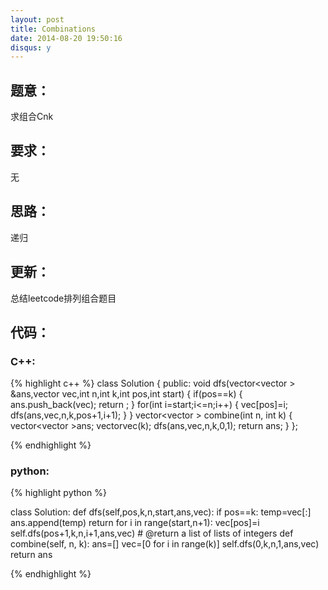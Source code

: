 ```yaml
---
layout: post
title: Combinations
date: 2014-08-20 19:50:16
disqus: y
---
```


## 题意：
求组合Cnk

## 要求：
无

## 思路：
递归

## 更新：
总结leetcode排列组合题目

## 代码：

### C++:

{% highlight c++ %}
class Solution {
public:
    void dfs(vector<vector<int> > &ans,vector<int> vec,int n,int k,int pos,int start)
    {
        if(pos==k)
        {
            ans.push_back(vec);
            return ;
        }
        for(int i=start;i<=n;i++)
        {
            vec[pos]=i;
            dfs(ans,vec,n,k,pos+1,i+1);
        }
    }
    vector<vector<int> > combine(int n, int k) {
        vector<vector<int> >ans;
        vector<int>vec(k);
        dfs(ans,vec,n,k,0,1);
        return ans;
    }
};


 {% endhighlight %}
### python:

{% highlight python %}

class Solution:
    def dfs(self,pos,k,n,start,ans,vec):
        if pos==k:
            temp=vec[:]
            ans.append(temp)
            return 
        for i in range(start,n+1):
            vec[pos]=i
            self.dfs(pos+1,k,n,i+1,ans,vec)
    # @return a list of lists of integers
    def combine(self, n, k):
        ans=[]
        vec=[0 for i in range(k)]
        self.dfs(0,k,n,1,ans,vec)
        return ans
        
 {% endhighlight %}
